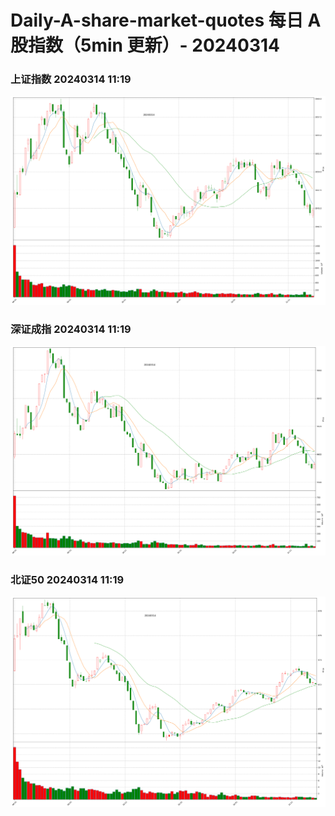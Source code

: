 
# Daily-A-share-market-quotes 每日 A 股指数（5min 更新）- 20240314

### 上证指数 20240314 11:19
![](./fig/2024/3/20240314-sh000001.png)

### 深证成指 20240314 11:19
![](./fig/2024/3/20240314-sz399001.png)

### 北证50 20240314 11:19
![](./fig/2024/3/20240314-bj899050.png)
